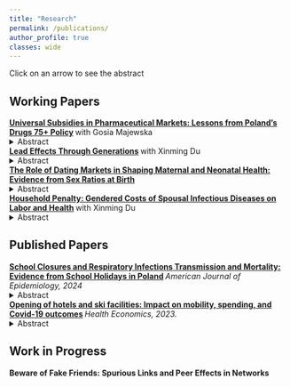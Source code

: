 ```yaml
---
title: "Research"
permalink: /publications/
author_profile: true
classes: wide
---
```



Click on an arrow to see the abstract

## Working Papers

 <summary> <b> <a href="https://krzysztofzaremba.github.io/files/Majewska_Zaremba.pdf" target="_blank"> Universal Subsidies in Pharmaceutical Markets: Lessons from Poland’s Drugs 75+ Policy</a>  </b> with Gosia Majewska </summary> 
 
<details>
 
<p>
<summary> Abstract </summary>
 <br>
   <div align="justify">
Widely used public policies fully subsidizing essential goods and services aim to improve access, but removing price signals may also produce distortions. We investigate this problem by leveraging Poland’s Drugs 75+ program, which provides free prescription medications to individuals aged 75 and older, as a natural experiment. Using a difference-in-discontinuities approach, event studies, and detailed administrative and survey data, we draw three main conclusions. First, the program reduced out-of-pocket medication expenditures for seniors, substantially alleviating the risk of catastrophic health costs. Second, it improved access: medication consumption increased, particularly for higher-cost products, to some extent displacing cheaper alternatives. Third, the shift in consumption patterns increased public payer costs per dose of treatment. These findings highlight the challenges of subsidy programs that eliminate price signals, as they can alter demand in ways that improve access but undermine cost-effectiveness.
</div>
  <br>

 <p align="center">
<img src="../images/raw_avg_price_trt.png" width="70%"> 
</p>

 </p>
</details>

 <summary> <b> <a href="https://papers.ssrn.com/sol3/papers.cfm?abstract_id=5214598" target="_blank"> Lead Effects Through Generations</a>  </b> with Xinming Du </summary> 
 
<details>
 
<p>
<summary> Abstract </summary>
 <br>
   <div align="justify">
While economic and health dynamics across generations have been well studied, the role of environmental factors in driving intergenerational persistence remains underexplored. This paper examines the first- and second-generation effects of leadborne pollution on health and fertility outcomes. We exploit the phase-out of leaded gasoline in Mexico in the 1990s, which led to a sharp decline in air lead pollution. Using a shift-share design to identify variation in prenatal lead exposure, we find that a full reduction in lead exposure results in a 1.97 per thousand reduction in fetal deaths, a 0.53 per thousand increase in birth rates, and a 3.33 per thousand decrease in infant mortality. Female children exposed to higher in-utero lead levels are more likely to give birth earlier and less likely to migrate.  In the second generation, the effects of in utero exposure vary by local socioeconomic conditions: in better-off municipalities,  long-term effects are null, whereas in marginalized municipalities,  children of exposed mothers experience significantly lower birth weights and elevated rates of preterm birth. These findings highlight how structural disadvantage mediates the intergenerational transmission of environmental shocks.
</div>
  <br>

 <p align="center">
<img src="../images/Mexico_City_Lead.png" width="70%"> 
</p>

 </p>
</details>



 <summary> <b> <a href="https://papers.ssrn.com/sol3/papers.cfm?abstract_id=5218496" target="_blank"> The Role of Dating Markets in Shaping Maternal and Neonatal
Health: Evidence from Sex Ratios at Birth</a>  </b> </summary>
 
<details>

<p>
<summary> Abstract </summary>

 <br>
   <div align="justify">
		This paper provides the first causal evidence on how the strength of women’s position in the dating market influences maternal and neonatal health outcomes. I proxy the strength of women’s position by the availability of adult male partners. I introduce a novel instrument based on randomness in sex at birth to address the endogeneity of this variable. A stronger female position in the dating market leads to a reduction in out-of-wedlock births, lowers rates of chlamydia and hypertension in mothers, and decreases the incidence of low APGAR scores in newborns. Connecting this to racial health disparities, Black women’s limited partner prospects contribute to 5-10% of the racial health gap. Eliminating racial disparities in incarceration would prevent 200-700 adverse outcomes annually among Black mothers.
</div>
  <br>
 <p align="center">
<img src="../images/Prop_vis_ols_mother.png" width="90%"> 
</p>


 </p>
</details>
 <summary> <b> <a href="https://krzysztofzaremba.github.io/files/Household_penalty_Chicago.pdf" target="_blank"> Household Penalty:
Gendered Costs of Spousal Infectious Diseases on
Labor and Health</a>  </b> with Xinming Du </summary> 
 
<details>
 
<p>
<summary> Abstract </summary>
 <br>
   <div align="justify">
This paper examines the gendered impact of spousal health shocks on labor and health outcomes. Using Mexican labor surveys and a difference-in-differences approach, we find women’s labor supply decreases by 15% after a partner’s health shock, compared to a 10% reduction for men. A significant part of this is driven by women’s higher probability of household infection. Analysis of U.S. insurance claims shows a partner’s infection increases infection risk by 1.2 percentage points for men and 2.2 for women. Household specialization underpins these effects: as women’s income share rises, their penalty decreases while men’s increases.
</div>
  <br>



 </p>
</details>




## Published Papers

<summary> <b> <a href="https://krzysztofzaremba.github.io/files/KZ_Flu.pdf" target="_blank"> School Closures and Respiratory Infections Transmission and Mortality: Evidence from School Holidays in Poland</a> </b> <em> American Journal of Epidemiology, 2024 </em> </summary>

<details>
<p>
<summary> Abstract </summary>

 <br>


 <div align="justify">

This study examines the impact of temporary school closures on influenza transmission and respiratory mortality, leveraging a natural experiment from winter break timings in Polish schools. Analyzing 12 years of ILI (Influenza-Like Illness) data and two decades of respiratory death records, findings indicate significant reductions in ILI incidence post-closures: 75% among schoolaged children, 55% in adults, 52% in pre-school children, and 41% in the elderly. Notably, a 7% decrease in respiratory mortality was observed among the elderly, highlighting school closures as an effective public health intervention for reducing influenza spread and mortality among high-risk groups.

  </div>
   <p align="center">
<img src="../images/Infections_by_ferie_week_school_kids_first_vs_last.png" width="60%"> 
</p>
 </p>
 
</details>

<summary> <b> <a href="https://krzysztofzaremba.github.io/files/Hotels_Opening_KZ.pdf" target="_blank"> Opening of hotels and ski facilities: Impact on mobility, spending, and Covid-19 outcomes</a> </b> <em> Health Economics, 2023. </em>   </summary>


<details>
 
<p>
<summary> Abstract</summary>
 <br>

 <div align="justify">
 
This paper investigates how reopening hotels and ski facilities in Poland impacted tourism spending, mobility, and COVID-19 outcomes. We used administrative data from a government program that subsidizes travel to show that the policy increased the consumption of tourism services in ski resorts. By leveraging geolocation data from Facebook, we showed that ski resorts experienced a significant influx of tourists, increasing the number of local users by up to 50%. Furthermore, we confirmed an increase in the probability of meetings between pairs of users from distanced locations and users from tourist and non-tourist areas. As the policy impacted travel and gatherings, we then analyzed its effect on the diffusion of COVID-19. We found that counties with ski facilities experienced more infections after the reopening. Moreover, counties strongly connected to the ski resorts during the reopening had more subsequent cases than weakly connected counties. Cost-benefit analysis shows that costs stemming from additional hospitalizations and deaths vastly outweighed the economic benefits of reopening, even in the ski resorts.
  
 </div>
 
  <p align="center">
<img src="../images/Ski_hotels_population.png" width="90%"> 
</p>
 
  </p>
</details>

## Work in Progress
<p>
<b>  Beware of Fake Friends: Spurious Links and Peer Effects in Networks</b>
</p>


